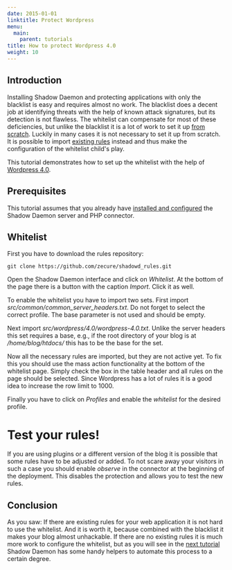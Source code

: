 ```yaml
---
date: 2015-01-01
linktitle: Protect Wordpress
menu:
  main:
    parent: tutorials
title: How to protect Wordpress 4.0
weight: 10
---
```


## Introduction

Installing Shadow Daemon and protecting applications with only the blacklist is easy and requires almost no work.
The blacklist does a decent job at identifying threats with the help of known attack signatures, but its detection is not flawless.
The whitelist can compensate for most of these deficiencies, but unlike the blacklist it is a lot of work to set it up [from scratch](/tutorials/protect_applications).
Luckily in many cases it is not necessary to set it up from scratch.
It is possible to import [existing rules](https://github.com/zecure/shadowd_rules) instead and thus make the configuration of the whitelist child's play.

This tutorial demonstrates how to set up the whitelist with the help of [Wordpress 4.0](https://github.com/zecure/shadowd_rules/tree/master/src/wordpress/4.0).

## Prerequisites

This tutorial assumes that you already have [installed and configured](/overview/shadowd) the Shadow Daemon server and PHP connector.

## Whitelist

First you have to download the rules repository:

    git clone https://github.com/zecure/shadowd_rules.git

Open the Shadow Daemon interface and click on *Whitelist*.
At the bottom of the page there is a button with the caption *Import*.
Click it as well.

To enable the whitelist you have to import two sets.
First import *src/common/common_server_headers.txt*.
Do not forget to select the correct profile.
The base parameter is not used and should be empty.

Next import *src/wordpress/4.0/wordpress-4.0.txt*.
Unlike the server headers this set requires a base, e.g., if the root directory of your blog is at */home/blog/htdocs/* this has to be the base for the set.

Now all the necessary rules are imported, but they are not active yet.
To fix this you should use the mass action functionality at the bottom of the whitelist page.
Simply check the box in the table header and all rules on the page should be selected.
Since Wordpress has a lot of rules it is a good idea to increase the row limit to 1000.

Finally you have to click on *Profiles* and enable the *whitelist* for the desired profile.

<div class="note info">
<h1>Test your rules!</h1>
<p>If you are using plugins or a different version of the blog it is possible that some rules have to be adjusted or added. To not scare away your visitors in such a case you should enable <i>observe</i> in the connector at the beginning of the deployment. This disables the protection and allows you to test the new rules.</p>
</div>

## Conclusion

As you saw: If there are existing rules for your web application it is not hard to use the whitelist.
And it is worth it, because combined with the blacklist it makes your blog almost unhackable.
If there are no existing rules it is much more work to configure the whitelist, but as you will see in the [next tutorial](/tutorials/protect_applications) Shadow Daemon has some handy helpers to automate this process to a certain degree.

